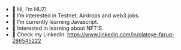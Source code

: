 - 👋 Hi, I’m HUZI
- 👀 I’m interested in Testnet, Airdrops and web3 jobs.
- 🌱 I’m currently learning Javascript.
- 💞️ Interested in learning about NFT'S.
- 🥺 Check my LinkedIn: https://www.linkedin.com/in/olatoye-faruq-286545222

<!---
HUZI2000/HUZI2000 is a ✨ special ✨ repository because its `README.md` (this file) appears on your GitHub profile.
You can click the Preview link to take a look at your changes.
--->
